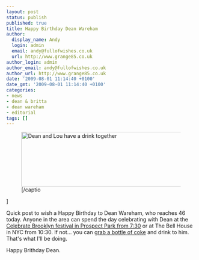 ```yaml
---
layout: post
status: publish
published: true
title: Happy Birthday Dean Wareham
author:
  display_name: Andy
  login: admin
  email: andy@fullofwishes.co.uk
  url: http://www.grange85.co.uk
author_login: admin
author_email: andy@fullofwishes.co.uk
author_url: http://www.grange85.co.uk
date: '2009-08-01 11:14:40 +0100'
date_gmt: '2009-08-01 11:14:40 +0100'
categories:
- news
- dean & britta
- dean wareham
- editorial
tags: []
---
```

<p><figure class="caption aligncenter" width="480" caption="Dean and Lou have a drink together"><img src="https://www.fullofwishes.co.uk/wp/wp-content/uploads/2009/08/dw_lr_drink2.jpg" alt="Dean and Lou have a drink together" title="Dean and Lou have a drink together [3]" width="480" height="145" class="size-full wp-image-1494" /><figcaption class="caption-text">[/captio</figcaption></figure>]
<p>Quick post to wish a Happy Birthday to Dean Wareham, who reaches 46 today. Anyone in the area can spend the day celebrating with Dean at the <a href="http://www.bricartsmedia.org/celebrate/">Celebrate Brooklyn festival in Prospect Park from 7:30</a> or at <span class="removed_link" title="http://www.thebellhouseny.com/calendar.php">The Bell House in NYC from 10:30</span>. If not... you can <a href="http://www.flickr.com/photos/visus/486417678/">grab a bottle of coke</a> and drink to him. That's what I'll be doing.</p>
<p>Happy Brithday Dean.</p>
